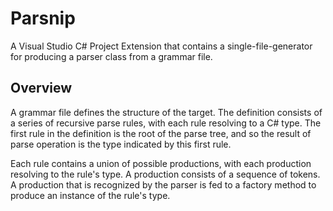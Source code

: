 # Parsnip

A Visual Studio C# Project Extension that contains a single-file-generator for producing a parser class from a grammar file.

## Overview
A grammar file defines the structure of the target. The definition consists of a series of recursive parse rules, with each rule resolving to a C# type. The first rule in the definition is the root of the parse tree, and so the result of parse operation is the type indicated by this first rule. 

Each rule contains a union of possible productions, with each production resolving to the rule's type. A production consists of a sequence of tokens. A production that is recognized by the parser is fed to a factory method to produce an instance of the rule's type.


